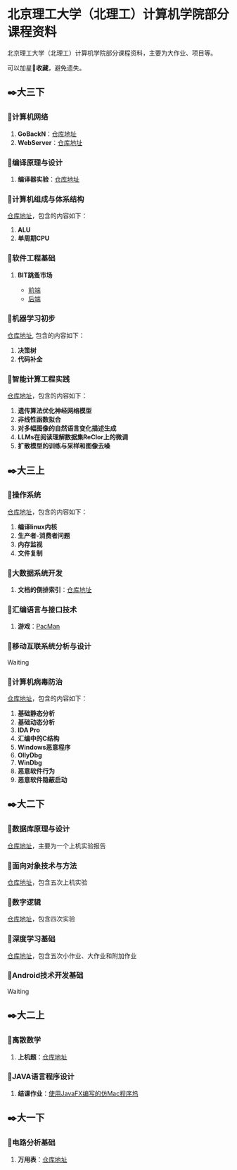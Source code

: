 # 北京理工大学（北理工）计算机学院部分课程资料

北京理工大学（北理工）计算机学院部分课程资料，主要为大作业、项目等。

可以加星🌟**收藏**，避免遗失。

## ✒️大三下

### 🚩计算机网络

1. **GoBackN**：[仓库地址](https://github.com/wyt8/go-back-n)
2. **WebServer**：[仓库地址](https://github.com/wyt8/web-server)

### 🚩编译原理与设计

1. **编译器实验**：[仓库地址](https://github.com/wyt8/c-compiler)  

### 🚩计算机组成与体系结构

[仓库地址](https://github.com/wyt8/cpu)，包含的内容如下：

1. **ALU**
2. **单周期CPU**

### 🚩软件工程基础

1. **BIT跳蚤市场**

   * [前端](https://github.com/wyt8/flea-market-web)
   * [后端](https://github.com/Li-Yushuo/BIT-Flea-Market)

### 🚩机器学习初步

[仓库地址](https://github.com/wyt8/jqxxcb), 包含的内容如下：

1. **决策树**
2. **代码补全**

### 🚩智能计算工程实践

[仓库地址](https://github.com/wyt8/znjsgcsj)，包含的内容如下：

1. **遗传算法优化神经网络模型**
2. **非线性函数拟合**
3. **对多幅图像的自然语言变化描述生成**
4. **LLMs在阅读理解数据集ReClor上的微调**
5. **扩散模型的训练与采样和图像去噪**

## ✒️大三上

### 🚩操作系统

[仓库地址](https://github.com/wyt8/czxt)，包含的内容如下：

1. **编译linux内核**
2. **生产者-消费者问题**
3. **内存监视**
4. **文件复制**

### 🚩大数据系统开发

1. **文档的倒排索引**：[仓库地址](https://github.com/wyt8/inverted-index)

### 🚩汇编语言与接口技术

1. **游戏**：[PacMan](https://github.com/YHCnb/PacMan)

### 🚩移动互联系统分析与设计

Waiting

### 🚩计算机病毒防治

[仓库地址](https://github.com/wyt8/jsjbdfz)，包含的内容如下：

1. **基础静态分析**
2. **基础动态分析**
3. **IDA Pro**
4. **汇编中的C结构**
5. **Windows恶意程序**
6. **OllyDbg**
7. **WinDbg**
8. **恶意软件行为**
9. **恶意软件隐蔽启动**

## ✒️大二下

### 🚩数据库原理与设计

[仓库地址](https://github.com/wyt8/sjkylysj)，主要为一个上机实验报告

### 🚩面向对象技术与方法

[仓库地址](https://github.com/wyt8/mxdxjsyff)，包含五次上机实验

### 🚩数字逻辑

[仓库地址](https://github.com/wyt8/szlj)，包含四次实验

### 🚩深度学习基础

[仓库地址](https://github.com/wyt8/sdxxjc)，包含五次小作业、大作业和附加作业

### 🚩Android技术开发基础

Waiting

## ✒️大二上

### 🚩离散数学

1. **上机题**：[仓库地址](https://github.com/wyt8/lssx)

### 🚩JAVA语言程序设计

1. **结课作业**：[使用JavaFX编写的仿Mac程序坞](https://github.com/YHCnb/OneDock)

## ✒️大一下

### 🚩电路分析基础

1. **万用表**：[仓库地址](https://github.com/wyt8/multimeter)
